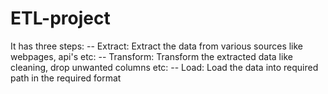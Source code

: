 # ETL-project
It has three steps:
-- Extract: Extract the data from various sources like webpages, api's etc:
-- Transform: Transform the extracted data like cleaning, drop unwanted columns etc:
-- Load: Load the data into required path in the required format
